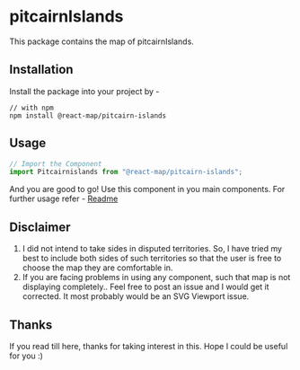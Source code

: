 # pitcairnIslands
This package contains the map of pitcairnIslands. 
## Installation
Install the package into your project by -
```
// with npm
npm install @react-map/pitcairn-islands
```
## Usage 
```jsx
// Import the Component
import Pitcairnislands from "@react-map/pitcairn-islands";
```
And you are good to go! Use this component in you main components.
For further usage refer - [Readme](https://github.com/shubhexists/react-maps?tab=readme-ov-file#usage)
## Disclaimer 
1) I did not intend to take sides in disputed territories. So, I have tried my best to include both sides of such territories so that the user is free to choose the map they are comfortable in. 
2) If you are facing problems in using any component, such that map is not displaying completely.. Feel free to post an issue and I would get it corrected. It most probably would be an SVG Viewport issue.
## Thanks 
If you read till here, thanks for taking interest in this. Hope I could be useful for you :)